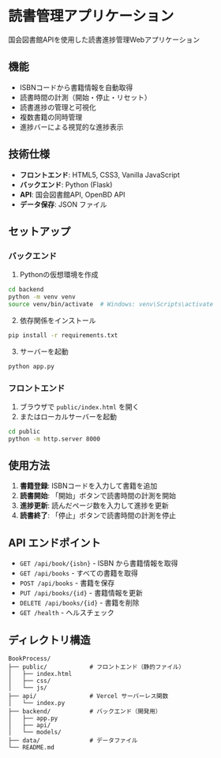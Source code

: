 # 読書管理アプリケーション

国会図書館APIを使用した読書進捗管理Webアプリケーション

## 機能

- ISBNコードから書籍情報を自動取得
- 読書時間の計測（開始・停止・リセット）
- 読書進捗の管理と可視化
- 複数書籍の同時管理
- 進捗バーによる視覚的な進捗表示

## 技術仕様

- **フロントエンド**: HTML5, CSS3, Vanilla JavaScript
- **バックエンド**: Python (Flask)
- **API**: 国会図書館API, OpenBD API
- **データ保存**: JSON ファイル

## セットアップ

### バックエンド

1. Pythonの仮想環境を作成
```bash
cd backend
python -m venv venv
source venv/bin/activate  # Windows: venv\Scripts\activate
```

2. 依存関係をインストール
```bash
pip install -r requirements.txt
```

3. サーバーを起動
```bash
python app.py
```

### フロントエンド

1. ブラウザで `public/index.html` を開く
2. またはローカルサーバーを起動
```bash
cd public
python -m http.server 8000
```

## 使用方法

1. **書籍登録**: ISBNコードを入力して書籍を追加
2. **読書開始**: 「開始」ボタンで読書時間の計測を開始
3. **進捗更新**: 読んだページ数を入力して進捗を更新
4. **読書終了**: 「停止」ボタンで読書時間の計測を停止

## API エンドポイント

- `GET /api/book/{isbn}` - ISBN から書籍情報を取得
- `GET /api/books` - すべての書籍を取得
- `POST /api/books` - 書籍を保存
- `PUT /api/books/{id}` - 書籍情報を更新
- `DELETE /api/books/{id}` - 書籍を削除
- `GET /health` - ヘルスチェック

## ディレクトリ構造

```
BookProcess/
├── public/            # フロントエンド（静的ファイル）
│   ├── index.html
│   ├── css/
│   └── js/
├── api/               # Vercel サーバーレス関数
│   └── index.py
├── backend/           # バックエンド（開発用）
│   ├── app.py
│   ├── api/
│   └── models/
├── data/              # データファイル
└── README.md
```
